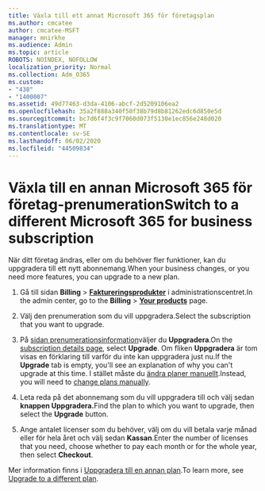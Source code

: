 ```yaml
---
title: Växla till ett annat Microsoft 365 för företagsplan
ms.author: cmcatee
author: cmcatee-MSFT
manager: mnirkhe
ms.audience: Admin
ms.topic: article
ROBOTS: NOINDEX, NOFOLLOW
localization_priority: Normal
ms.collection: Adm_O365
ms.custom:
- "438"
- "1400007"
ms.assetid: 49d77463-d3da-4106-abcf-2d5209106ea2
ms.openlocfilehash: 35a2f888a340f50f38b79d8b81262edc6d850e5d
ms.sourcegitcommit: bc7d6f4f3c9f7060d073f5130e1ec856e248d020
ms.translationtype: MT
ms.contentlocale: sv-SE
ms.lasthandoff: 06/02/2020
ms.locfileid: "44509834"
---
```

# <a name="switch-to-a-different-microsoft-365-for-business-subscription"></a><span data-ttu-id="52bd0-102">Växla till en annan Microsoft 365 för företag-prenumeration</span><span class="sxs-lookup"><span data-stu-id="52bd0-102">Switch to a different Microsoft 365 for business subscription</span></span>

<span data-ttu-id="52bd0-103">När ditt företag ändras, eller om du behöver fler funktioner, kan du uppgradera till ett nytt abonnemang.</span><span class="sxs-lookup"><span data-stu-id="52bd0-103">When your business changes, or you need more features, you can upgrade to a new plan.</span></span>
  
1. <span data-ttu-id="52bd0-104">Gå till sidan **Billing** \> **[Faktureringsprodukter](https://go.microsoft.com/fwlink/p/?linkid=842054)** i administrationscentret.</span><span class="sxs-lookup"><span data-stu-id="52bd0-104">In the admin center, go to the **Billing** \> **[Your products](https://go.microsoft.com/fwlink/p/?linkid=842054)** page.</span></span>

2. <span data-ttu-id="52bd0-105">Välj den prenumeration som du vill uppgradera.</span><span class="sxs-lookup"><span data-stu-id="52bd0-105">Select the subscription that you want to upgrade.</span></span>

3. <span data-ttu-id="52bd0-106">På [sidan prenumerationsinformation](https://admin.microsoft.com/AdminPortal/Home#/subscriptions/webdirect%252F0dbaa202-d590-4529-98c2-a5e2ebaac702)väljer du **Uppgradera**.</span><span class="sxs-lookup"><span data-stu-id="52bd0-106">On the [subscription details page](https://admin.microsoft.com/AdminPortal/Home#/subscriptions/webdirect%252F0dbaa202-d590-4529-98c2-a5e2ebaac702), select **Upgrade**.</span></span>  <span data-ttu-id="52bd0-107">Om fliken **Uppgradera** är tom visas en förklaring till varför du inte kan uppgradera just nu.</span><span class="sxs-lookup"><span data-stu-id="52bd0-107">If the **Upgrade** tab is empty, you'll see an explanation of why you can't upgrade at this time.</span></span> <span data-ttu-id="52bd0-108">I stället måste du [ändra planer manuellt](https://docs.microsoft.com/microsoft-365/commerce/subscriptions/change-plans-manually?view=o365-worldwide).</span><span class="sxs-lookup"><span data-stu-id="52bd0-108">Instead, you will need to [change plans manually](https://docs.microsoft.com/microsoft-365/commerce/subscriptions/change-plans-manually?view=o365-worldwide).</span></span>

4. <span data-ttu-id="52bd0-109">Leta reda på det abonnemang som du vill uppgradera till och välj sedan **knappen Uppgradera.**</span><span class="sxs-lookup"><span data-stu-id="52bd0-109">Find the plan to which you want to upgrade, then select the **Upgrade** button.</span></span>

5. <span data-ttu-id="52bd0-110">Ange antalet licenser som du behöver, välj om du vill betala varje månad eller för hela året och välj sedan **Kassan**.</span><span class="sxs-lookup"><span data-stu-id="52bd0-110">Enter the number of licenses that you need, choose whether to pay each month or for the whole year, then select **Checkout**.</span></span>

<span data-ttu-id="52bd0-111">Mer information finns i [Uppgradera till en annan plan](https://docs.microsoft.com/microsoft-365/commerce/subscriptions/upgrade-to-different-plan).</span><span class="sxs-lookup"><span data-stu-id="52bd0-111">To learn more, see [Upgrade to a different plan](https://docs.microsoft.com/microsoft-365/commerce/subscriptions/upgrade-to-different-plan).</span></span>
